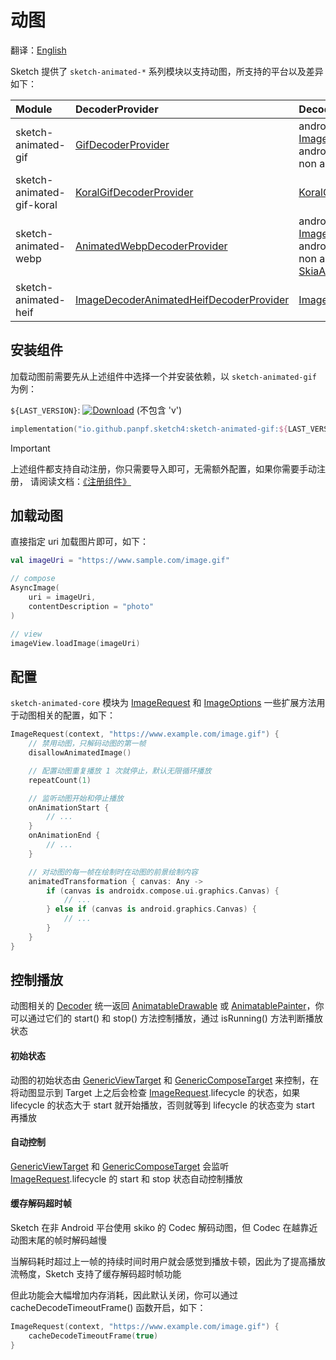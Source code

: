 # 动图

翻译：[English](animated_image.md)

Sketch 提供了 `sketch-animated-*` 系列模块以支持动图，所支持的平台以及差异如下：

| Module                    | DecoderProvider                           | Decoder                                                                                                                          | Android   | iOS | Desktop | Web |
|:--------------------------|:------------------------------------------|:---------------------------------------------------------------------------------------------------------------------------------|:----------|:----|:--------|:----|
| sketch-animated-gif       | [GifDecoderProvider]                      | android api 28+: [ImageDecoderGifDecoder]</br>android api 27-: [MovieGifDecoder]</br>non android: [SkiaGifDecoder]               | ✅         | ✅   | ✅       | ✅   |
| sketch-animated-gif-koral | [KoralGifDecoderProvider]                 | [KoralGifDecoder]                                                                                                                | ✅         | ❌   | ❌       | ❌   |
| sketch-animated-webp      | [AnimatedWebpDecoderProvider]             | android api 28+: [ImageDecoderAnimatedWebpDecoder]</br>android api 27-: Not supported</br>non android: [SkiaAnimatedWebpDecoder] | ✅(API 28) | ✅   | ✅       | ✅   |
| sketch-animated-heif      | [ImageDecoderAnimatedHeifDecoderProvider] | [ImageDecoderAnimatedHeifDecoder]                                                                                                | ✅(API 30) | ❌   | ❌       | ❌   |

## 安装组件

加载动图前需要先从上述组件中选择一个并安装依赖，以 `sketch-animated-gif` 为例：

`${LAST_VERSION}`: [![Download][version_icon]][version_link] (不包含 'v')

```kotlin
implementation("io.github.panpf.sketch4:sketch-animated-gif:${LAST_VERSION}")
```

> [!IMPORTANT]
> 上述组件都支持自动注册，你只需要导入即可，无需额外配置，如果你需要手动注册，
> 请阅读文档：[《注册组件》](register_component_zh.md)

## 加载动图

直接指定 uri 加载图片即可，如下：

```kotlin
val imageUri = "https://www.sample.com/image.gif"

// compose
AsyncImage(
    uri = imageUri,
    contentDescription = "photo"
)

// view
imageView.loadImage(imageUri)
```

## 配置

`sketch-animated-core` 模块为 [ImageRequest] 和 [ImageOptions] 一些扩展方法用于动图相关的配置，如下：

```kotlin
ImageRequest(context, "https://www.example.com/image.gif") {
    // 禁用动图，只解码动图的第一帧
    disallowAnimatedImage()

    // 配置动图重复播放 1 次就停止，默认无限循环播放
    repeatCount(1)

    // 监听动图开始和停止播放
    onAnimationStart {
        // ...
    }
    onAnimationEnd {
        // ...
    }

    // 对动图的每一帧在绘制时在动图的前景绘制内容
    animatedTransformation { canvas: Any ->
        if (canvas is androidx.compose.ui.graphics.Canvas) {
            // ...
        } else if (canvas is android.graphics.Canvas) {
            // ...
        }
    }
}
```

## 控制播放

动图相关的 [Decoder] 统一返回 [AnimatableDrawable] 或 [AnimatablePainter]，你可以通过它们的 start() 和
stop() 方法控制播放，通过 isRunning() 方法判断播放状态

#### 初始状态

动图的初始状态由 [GenericViewTarget] 和 [GenericComposeTarget] 来控制，在将动图显示到 Target 上之后会检查
[ImageRequest].lifecycle 的状态，如果 lifecycle 的状态大于 start 就开始播放，否则就等到 lifecycle
的状态变为 start 再播放

#### 自动控制

[GenericViewTarget] 和 [GenericComposeTarget] 会监听 [ImageRequest].lifecycle 的 start 和 stop
状态自动控制播放

#### 缓存解码超时帧

Sketch 在非 Android 平台使用 skiko 的 Codec 解码动图，但 Codec 在越靠近动图末尾的帧时解码越慢

当解码耗时超过上一帧的持续时间时用户就会感觉到播放卡顿，因此为了提高播放流畅度，Sketch 支持了缓存解码超时帧功能

但此功能会大幅增加内存消耗，因此默认关闭，你可以通过 cacheDecodeTimeoutFrame() 函数开启，如下：

```kotlin
ImageRequest(context, "https://www.example.com/image.gif") {
    cacheDecodeTimeoutFrame(true)
}
```

[comment]: <> (classs)

[version_icon]: https://img.shields.io/maven-central/v/io.github.panpf.sketch4/sketch-singleton

[version_link]: https://repo1.maven.org/maven2/io/github/panpf/sketch4/

[AnimatableDrawable]: ../../sketch-core/src/androidMain/kotlin/com/github/panpf/sketch/drawable/AnimatableDrawable.kt

[AnimatablePainter]: ../../sketch-compose-core/src/commonMain/kotlin/com/github/panpf/sketch/painter/AnimatablePainter.kt

[Decoder]: ../../sketch-core/src/commonMain/kotlin/com/github/panpf/sketch/decode/Decoder.kt

[GenericComposeTarget]: ../../sketch-compose-core/src/commonMain/kotlin/com/github/panpf/sketch/target/GenericComposeTarget.kt

[GenericViewTarget]: ../../sketch-view-core/src/main/kotlin/com/github/panpf/sketch/target/GenericViewTarget.kt

[ImageDecoderGifDecoder]: ../../sketch-animated-gif/src/androidMain/kotlin/com/github/panpf/sketch/decode/ImageDecoderGifDecoder.kt

[KoralGifDecoder]: ../../sketch-animated-gif-koral/src/main/kotlin/com/github/panpf/sketch/decode/KoralGifDecoder.kt

[MovieGifDecoder]: ../../sketch-animated-gif/src/androidMain/kotlin/com/github/panpf/sketch/decode/MovieGifDecoder.kt

[SkiaGifDecoder]: ../../sketch-animated-gif/src/nonAndroidMain/kotlin/com/github/panpf/sketch/decode/SkiaGifDecoder.kt

[ImageDecoderAnimatedHeifDecoder]: ../../sketch-animated-heif/src/main/kotlin/com/github/panpf/sketch/decode/ImageDecoderAnimatedHeifDecoder.kt

[ImageRequest]: ../../sketch-core/src/commonMain/kotlin/com/github/panpf/sketch/request/ImageRequest.common.kt

[ImageOptions]: ../../sketch-core/src/commonMain/kotlin/com/github/panpf/sketch/request/ImageOptions.common.kt

[Movie]: https://cs.android.com/android/platform/superproject/+/master:frameworks/base/graphics/java/android/graphics/Movie.java

[ImageDecoderAnimatedWebpDecoder]: ../../sketch-animated-webp/src/androidMain/kotlin/com/github/panpf/sketch/decode/ImageDecoderAnimatedWebpDecoder.kt

[SkiaAnimatedWebpDecoder]: ../../sketch-animated-webp/src/nonAndroidMain/kotlin/com/github/panpf/sketch/decode/SkiaAnimatedWebpDecoder.kt

[GifDecoderProvider]: ../../sketch-animated-gif/src/commonMain/kotlin/com/github/panpf/sketch/decode/internal/GifDecoderProvider.common.kt

[KoralGifDecoderProvider]: ../../sketch-animated-gif-koral/src/main/kotlin/com/github/panpf/sketch/decode/internal/KoralGifDecoderProvider.kt

[AnimatedWebpDecoderProvider]: ../../sketch-animated-webp/src/commonMain/kotlin/com/github/panpf/sketch/decode/internal/AnimatedWebpDecoderProvider.common.kt

[ImageDecoderAnimatedHeifDecoderProvider]: ../../sketch-animated-heif/src/main/kotlin/com/github/panpf/sketch/decode/internal/ImageDecoderAnimatedHeifDecoderProvider.kt

[comment]: <> (wiki)

[getting_started_platform_different]: getting_started_zh.md#平台差异